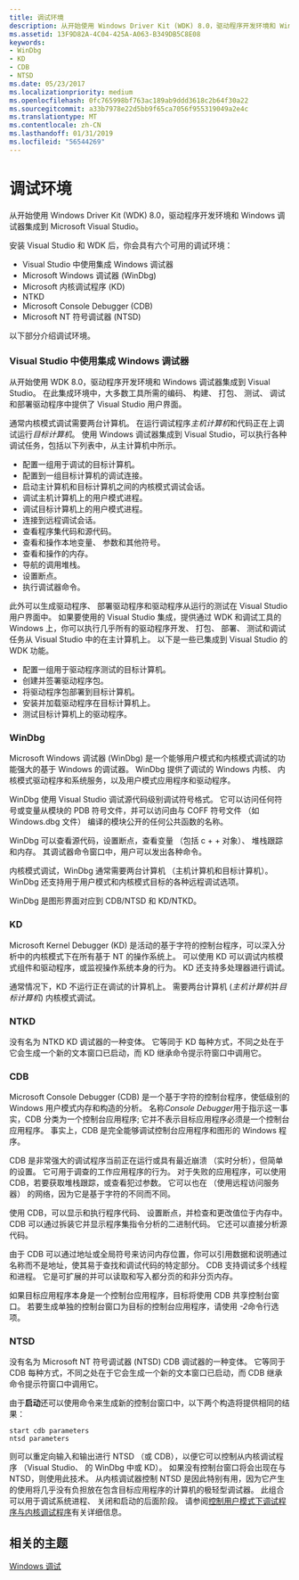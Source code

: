 ```yaml
---
title: 调试环境
description: 从开始使用 Windows Driver Kit (WDK) 8.0，驱动程序开发环境和 Windows 调试器集成到 Microsoft Visual Studio。
ms.assetid: 13F9D82A-4C04-425A-A063-B349DB5C8E08
keywords:
- WinDbg
- KD
- CDB
- NTSD
ms.date: 05/23/2017
ms.localizationpriority: medium
ms.openlocfilehash: 0fc765998bf763ac189ab9ddd3618c2b64f30a22
ms.sourcegitcommit: a33b7978e22d5bb9f65ca7056f955319049a2e4c
ms.translationtype: MT
ms.contentlocale: zh-CN
ms.lasthandoff: 01/31/2019
ms.locfileid: "56544269"
---
```

# <a name="debugging-environments"></a>调试环境


从开始使用 Windows Driver Kit (WDK) 8.0，驱动程序开发环境和 Windows 调试器集成到 Microsoft Visual Studio。

安装 Visual Studio 和 WDK 后，你会具有六个可用的调试环境：

-   Visual Studio 中使用集成 Windows 调试器
-   Microsoft Windows 调试器 (WinDbg)
-   Microsoft 内核调试程序 (KD)
-   NTKD
-   Microsoft Console Debugger (CDB)
-   Microsoft NT 符号调试器 (NTSD)

以下部分介绍调试环境。

### <a name="span-idvisualstudiowithintegratedwindowsdebuggerspanspan-idvisualstudiowithintegratedwindowsdebuggerspanspan-idvisualstudiowithintegratedwindowsdebuggerspanvisual-studio-with-integrated-windows-debugger"></a><span id="Visual_Studio_with_integrated_Windows_debugger"></span><span id="visual_studio_with_integrated_windows_debugger"></span><span id="VISUAL_STUDIO_WITH_INTEGRATED_WINDOWS_DEBUGGER"></span>Visual Studio 中使用集成 Windows 调试器

从开始使用 WDK 8.0，驱动程序开发环境和 Windows 调试器集成到 Visual Studio。 在此集成环境中，大多数工具所需的编码、 构建、 打包、 测试、 调试和部署驱动程序中提供了 Visual Studio 用户界面。

通常内核模式调试需要两台计算机。 在运行调试程序*主机计算机*和代码正在上调试运行*目标计算机*。 使用 Windows 调试器集成到 Visual Studio，可以执行各种调试任务，包括以下列表中，从主计算机中所示。

-   配置一组用于调试的目标计算机。
-   配置到一组目标计算机的调试连接。
-   启动主计算机和目标计算机之间的内核模式调试会话。
-   调试主机计算机上的用户模式进程。
-   调试目标计算机上的用户模式进程。
-   连接到远程调试会话。
-   查看程序集代码和源代码。
-   查看和操作本地变量、 参数和其他符号。
-   查看和操作的内存。
-   导航的调用堆栈。
-   设置断点。
-   执行调试器命令。

此外可以生成驱动程序、 部署驱动程序和驱动程序从运行的测试在 Visual Studio 用户界面中。 如果要使用的 Visual Studio 集成，提供通过 WDK 和调试工具的 Windows 上，你可以执行几乎所有的驱动程序开发、 打包、 部署、 测试和调试任务从 Visual Studio 中的在主计算机上。 以下是一些已集成到 Visual Studio 的 WDK 功能。

-   配置一组用于驱动程序测试的目标计算机。
-   创建并签署驱动程序包。
-   将驱动程序包部署到目标计算机。
-   安装并加载驱动程序在目标计算机上。
-   测试目标计算机上的驱动程序。

### <a name="span-idwindbgspanspan-idwindbgspanspan-idwindbgspanwindbg"></a><span id="WinDbg"></span><span id="windbg"></span><span id="WINDBG"></span>WinDbg

Microsoft Windows 调试器 (WinDbg) 是一个能够用户模式和内核模式调试的功能强大的基于 Windows 的调试器。 WinDbg 提供了调试的 Windows 内核、 内核模式驱动程序和系统服务，以及用户模式应用程序和驱动程序。

WinDbg 使用 Visual Studio 调试源代码级别调试符号格式。 它可以访问任何符号或变量从模块的 PDB 符号文件，并可以访问由与 COFF 符号文件 （如 Windows.dbg 文件） 编译的模块公开的任何公共函数的名称。

WinDbg 可以查看源代码，设置断点，查看变量 （包括 c + + 对象）、 堆栈跟踪和内存。 其调试器命令窗口中，用户可以发出各种命令。

内核模式调试，WinDbg 通常需要两台计算机 （主机计算机和目标计算机）。 WinDbg 还支持用于用户模式和内核模式目标的各种远程调试选项。

WinDbg 是图形界面对应到 CDB/NTSD 和 KD/NTKD。

### <a name="span-idkdspanspan-idkdspankd"></a><span id="KD"></span><span id="kd"></span>KD

Microsoft Kernel Debugger (KD) 是活动的基于字符的控制台程序，可以深入分析中的内核模式下在所有基于 NT 的操作系统上。 可以使用 KD 可以调试内核模式组件和驱动程序，或监视操作系统本身的行为。 KD 还支持多处理器进行调试。

通常情况下，KD 不运行正在调试的计算机上。 需要两台计算机 (*主机计算机*并*目标计算机*) 内核模式调试。

### <a name="span-idntkdspanspan-idntkdspanntkd"></a><span id="NTKD"></span><span id="ntkd"></span>NTKD

没有名为 NTKD KD 调试器的一种变体。 它等同于 KD 每种方式，不同之处在于它会生成一个新的文本窗口已启动，而 KD 继承命令提示符窗口中调用它。

### <a name="span-idcdbspanspan-idcdbspancdb"></a><span id="CDB"></span><span id="cdb"></span>CDB

Microsoft Console Debugger (CDB) 是一个基于字符的控制台程序，使低级别的 Windows 用户模式内存和构造的分析。 名称*Console Debugger*用于指示这一事实，CDB 分类为一个控制台应用程序; 它并不表示目标应用程序必须是一个控制台应用程序。 事实上，CDB 是完全能够调试控制台应用程序和图形的 Windows 程序。

CDB 是非常强大的调试程序当前正在运行或具有最近崩溃 （实时分析），但简单的设置。 它可用于调查的工作应用程序的行为。 对于失败的应用程序，可以使用 CDB，若要获取堆栈跟踪，或查看犯过参数。 它可以也在 （使用远程访问服务器） 的网络，因为它是基于字符的不同而不同。

使用 CDB，可以显示和执行程序代码、 设置断点，并检查和更改值位于内存中。 CDB 可以通过拆装它并显示程序集指令分析的二进制代码。 它还可以直接分析源代码。

由于 CDB 可以通过地址或全局符号来访问内存位置，你可以引用数据和说明通过名称而不是地址，使其易于查找和调试代码的特定部分。 CDB 支持调试多个线程和进程。 它是可扩展的并可以读取和写入都分页的和非分页内存。

如果目标应用程序本身是一个控制台应用程序，目标将使用 CDB 共享控制台窗口。 若要生成单独的控制台窗口为目标的控制台应用程序，请使用 *-2*命令行选项。

### <a name="span-idntsdspanspan-idntsdspanntsd"></a><span id="NTSD"></span><span id="ntsd"></span>NTSD

没有名为 Microsoft NT 符号调试器 (NTSD) CDB 调试器的一种变体。 它等同于 CDB 每种方式，不同之处在于它会生成一个新的文本窗口已启动，而 CDB 继承命令提示符窗口中调用它。

由于**启动**还可以使用命令来生成新的控制台窗口中，以下两个构造将提供相同的结果：

```console
start cdb parameters 
ntsd parameters
```

则可以重定向输入和输出进行 NTSD （或 CDB），以便它可以控制从内核调试程序 （Visual Studio、 的 WinDbg 中或 KD）。 如果没有控制台窗口将会出现在与 NTSD，则使用此技术。 从内核调试器控制 NTSD 是因此特别有用，因为它产生的使用将几乎没有负担放在包含目标应用程序的计算机的极轻型调试器。 此组合可以用于调试系统进程、 关闭和启动的后面阶段。 请参阅[控制用户模式下调试程序与内核调试程序](controlling-the-user-mode-debugger-from-the-kernel-debugger.md)有关详细信息。

## <a name="span-idrelatedtopicsspanrelated-topics"></a><span id="related_topics"></span>相关的主题


[Windows 调试](index.md)

 

 






